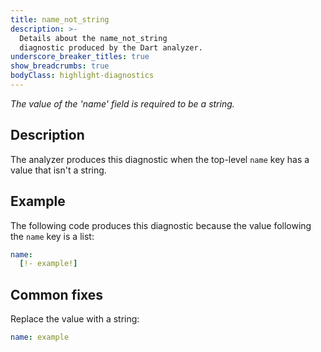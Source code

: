 ```yaml
---
title: name_not_string
description: >-
  Details about the name_not_string
  diagnostic produced by the Dart analyzer.
underscore_breaker_titles: true
show_breadcrumbs: true
bodyClass: highlight-diagnostics
---
```


_The value of the 'name' field is required to be a string._

## Description

The analyzer produces this diagnostic when the top-level `name` key has a
value that isn't a string.

## Example

The following code produces this diagnostic because the value following the
`name` key is a list:

```yaml
name:
  [!- example!]
```

## Common fixes

Replace the value with a string:

```yaml
name: example
```
